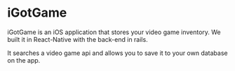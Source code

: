# iGotGame

iGotGame is an iOS application that stores your video game inventory.
We built it in React-Native with the back-end in rails.

It searches a video game api and allows you to save it to your own database on the app.
